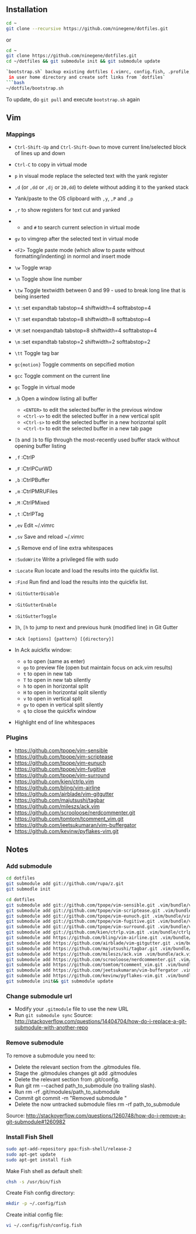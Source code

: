 ## Installation

```bash
cd ~
git clone --recursive https://github.com/ninegene/dotfiles.git
```
or
```bash
cd ~
git clone https://github.com/ninegene/dotfiles.git
cd ~/dotfiles && git submodule init && git submodule update
```
```bash
`bootstrap.sh` backup existing dotfiles (.vimrc, config.fish, .profile, .aliases etc.)
 in user home directory and create soft links from `dotfiles`
```bash
~/dotfile/bootstrap.sh
```
To update, do `git pull` and execute `bootstrap.sh` again

## Vim

### Mappings
* `Ctrl-Shift-Up` and `Ctrl-Shift-Down` to move current line/selected block of lines up and down
* `Ctrl-C` to copy in virtual mode
* `p` in visual mode replace the selected text with the yank register
* `,d` (or `,dd` or `,dj` or `20,dd`) to delete without adding it to the yanked stack
* Yank/paste to the OS clipboard with `,y`, `,P` and `,p`
* `,r` to show registers for text cut and yanked
* * and `#` to search current selection in virtual mode
* `gv` to vimgrep after the selected text in virtual mode
* `<F2>` Toggle paste mode (which allow to paste without formatting/indenting) in normol and insert mode
* `\w`   Toggle wrap
* `\n`   Toggle show line number
* `\tw`  Toggle textwidth between 0 and 99 - used to break long line that is being inserted
* `\t`   :set expandtab tabstop=4 shiftwidth=4 softtabstop=4
* `\T`   :set expandtab tabstop=8 shiftwidth=8 softtabstop=4
* `\M`   :set noexpandtab tabstop=8 shiftwidth=4 softtabstop=4
* `\m`   :set expandtab tabstop=2 shiftwidth=2 softtabstop=2
* `\tt`  Toggle tag bar
* `gc{motion}` Toggle comments on sepcified motion
* `gcc`        Toggle comment on the current line
* `gc`         Toggle in virtual mode
* `,b`   Open a window listing all buffer
  * `<ENTER>` to edit the selected buffer in the previous window
  * `<Ctrl-v>` to edit the selected buffer in a new vertical split
  * `<Ctrl-s>` to edit the selected buffer in a new horizontal split
  * `<Ctrl-t>` to edit the selected buffer in a new tab page
* `[b` and `]b` to flip through the most-recently used buffer stack without opening buffer listing
* `,f`   :CtrlP
* `,F`   :CtrlPCurWD
* `,b`   :CtrlPBuffer
* `,m`   :CtrlPMRUFiles
* `,M`   :CtrlPMixed
* `,t`   :CtrlPTag
* `,ev`  Edit ~/.vimrc
* `,sv`  Save and reload ~/.vimrc
* `,S`   Remove end of line extra whitespaces
* `:SudoWrite` Write a privileged file with sudo
* `:Locate`    Run locate and load the results into the quickfix list.
* `:Find`      Run find and load the results into the quickfix list.
* `:GitGutterDisable`
* `:GitGutterEnable`
* `:GitGutterToggle`
* `]h`, `[h` to jump to next and previous hunk (modified line) in Git Gutter
* `:Ack [options] {pattern} [{directory}]`
* In Ack auickfix window:
  * `o`    to open (same as enter)
  * `go`   to preview file (open but maintain focus on ack.vim results)
  * `t`    to open in new tab
  * `T`    to open in new tab silently
  * `h`    to open in horizontal split
  * `H`    to open in horizontal split silently
  * `v`    to open in vertical split
  * `gv`   to open in vertical split silently
  * `q`    to close the quickfix window

* Highlight end of line whitespaces

### Plugins
* https://github.com/tpope/vim-sensible
* https://github.com/tpope/vim-scriptease
* https://github.com/tpope/vim-eunuch
* https://github.com/tpope/vim-fugitive
* https://github.com/tpope/vim-surround
* https://github.com/kien/ctrlp.vim
* https://github.com/bling/vim-airline
* https://github.com/airblade/vim-gitgutter
* https://github.com/majutsushi/tagbar
* https://github.com/mileszs/ack.vim
* https://github.com/scrooloose/nerdcommenter.git
* https://github.com/tomtom/tcomment_vim.git
* https://github.com/jeetsukumaran/vim-buffergator
* https://github.com/kevinw/pyflakes-vim.git

## Notes

### Add submodule
```bash
cd dotfiles
git submodule add git://github.com/rupa/z.git
git submodle init
```
```bash
cd dotfiles
git submodule add git://github.com/tpope/vim-sensible.git .vim/bundle/vim-sensible
git submodule add git://github.com/tpope/vim-scriptease.git .vim/bundle/vim-scriptease
git submodule add git://github.com/tpope/vim-eunuch.git .vim/bundle/vim-eunuch
git submodule add git://github.com/tpope/vim-fugitive.git .vim/bundle/vim-fugitive
git submodule add git://github.com/tpope/vim-surround.git .vim/bundle/vim-surround
git submodule add git://github.com/kien/ctrlp.vim.git .vim/bundle/ctrlp.vim
git submodule add https://github.com/bling/vim-airline.git .vim/bundle/vim-airline
git submodule add https://github.com/airblade/vim-gitgutter.git .vim/bundle/vim-gitgutter
git submodule add https://github.com/majutsushi/tagbar.git .vim/bundle/tagbar
git submodule add https://github.com/mileszs/ack.vim .vim/bundle/ack.vim
git submodule add https://github.com/scrooloose/nerdcommenter.git .vim/bundle/nerdcommenter
git submodule add https://github.com/tomtom/tcomment_vim.git .vim/bundle/tcomment_vim
git submodule add https://github.com/jeetsukumaran/vim-buffergator .vim/bundle/vim-buffergator
git submodule add https://github.com/kevinw/pyflakes-vim.git .vim/bundle/pyflakes-vim
git submodule init&& git submodule update
```

### Change submodule url
* Modify your `.gitmodule` file to use the new URL
* Run `git submodule sync`
Source: http://stackoverflow.com/questions/14404704/how-do-i-replace-a-git-submodule-with-another-repo

### Remove submodule
To remove a submodule you need to:

* Delete the relevant section from the .gitmodules file.
* Stage the .gitmodules changes git add .gitmodules
* Delete the relevant section from .git/config.
* Run git rm --cached path_to_submodule (no trailing slash).
* Run rm -rf .git/modules/path_to_submodule
* Commit git commit -m "Removed submodule <name>"
* Delete the now untracked submodule files
  rm -rf path_to_submodule

Source: http://stackoverflow.com/questions/1260748/how-do-i-remove-a-git-submodule#1260982

### Install Fish Shell
```bash
sudo apt-add-repository ppa:fish-shell/release-2
sudo apt-get update
sudo apt-get install fish
```
Make Fish shell as default shell:
```bash
chsh -s /usr/bin/fish
```
Create Fish config directory:
```bash
mkdir -p ~/.config/fish
```
Create initial config file:
```bash
vi ~/.config/fish/config.fish
```

